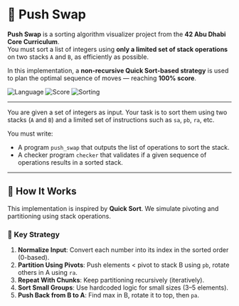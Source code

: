# 🔀 Push Swap

**Push Swap** is a sorting algorithm visualizer project from the **42 Abu Dhabi Core Curriculum**.  
You must sort a list of integers using **only a limited set of stack operations** on two stacks `A` and `B`, as efficiently as possible.

In this implementation, a **non-recursive Quick Sort-based strategy** is used to plan the optimal sequence of moves — reaching **100% score**.

![Language](https://img.shields.io/badge/C-100%25-blue)
![Score](https://img.shields.io/badge/Score-100%25-brightgreen)
![Sorting](https://img.shields.io/badge/Algorithm-QuickSort-informational)

---

You are given a set of integers as input. Your task is to sort them using two stacks (`A` and `B`) and a limited set of instructions such as `sa`, `pb`, `ra`, etc.

You must write:
- A program `push_swap` that outputs the list of operations to sort the stack.
- A checker program `checker` that validates if a given sequence of operations results in a sorted stack.

---

## 🚀 How It Works

This implementation is inspired by **Quick Sort**. We simulate pivoting and partitioning using stack operations.

### 🔁 Key Strategy

1. **Normalize Input**: Convert each number into its index in the sorted order (0-based).
2. **Partition Using Pivots**: Push elements < pivot to stack B using `pb`, rotate others in A using `ra`.
3. **Repeat With Chunks**: Keep partitioning recursively (iteratively).
4. **Sort Small Groups**: Use hardcoded logic for small sizes (3–5 elements).
5. **Push Back from B to A**: Find max in B, rotate it to top, then `pa`.

